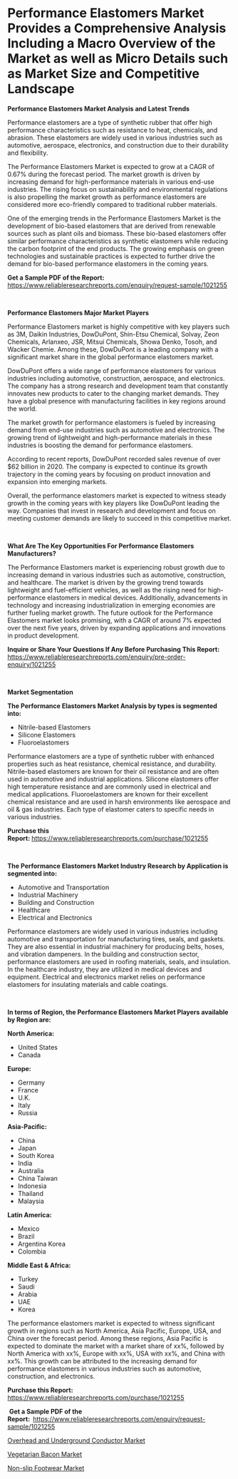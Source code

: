 <p><h1>Performance Elastomers Market Provides a Comprehensive Analysis Including a Macro Overview of the Market as well as Micro Details such as Market Size and Competitive Landscape</h1></p><p><strong>Performance Elastomers Market Analysis and Latest Trends</strong></p>
<p><p>Performance elastomers are a type of synthetic rubber that offer high performance characteristics such as resistance to heat, chemicals, and abrasion. These elastomers are widely used in various industries such as automotive, aerospace, electronics, and construction due to their durability and flexibility.</p><p>The Performance Elastomers Market is expected to grow at a CAGR of 0.67% during the forecast period. The market growth is driven by increasing demand for high-performance materials in various end-use industries. The rising focus on sustainability and environmental regulations is also propelling the market growth as performance elastomers are considered more eco-friendly compared to traditional rubber materials.</p><p>One of the emerging trends in the Performance Elastomers Market is the development of bio-based elastomers that are derived from renewable sources such as plant oils and biomass. These bio-based elastomers offer similar performance characteristics as synthetic elastomers while reducing the carbon footprint of the end products. The growing emphasis on green technologies and sustainable practices is expected to further drive the demand for bio-based performance elastomers in the coming years.</p></p>
<p><strong>Get a Sample PDF of the Report:&nbsp;</strong> <a href="https://www.reliableresearchreports.com/enquiry/request-sample/1021255">https://www.reliableresearchreports.com/enquiry/request-sample/1021255</a></p>
<p>&nbsp;</p>
<p><strong>Performance Elastomers Major Market Players</strong></p>
<p><p>Performance Elastomers market is highly competitive with key players such as 3M, Daikin Industries, DowDuPont, Shin-Etsu Chemical, Solvay, Zeon Chemicals, Arlanxeo, JSR, Mitsui Chemicals, Showa Denko, Tosoh, and Wacker Chemie. Among these, DowDuPont is a leading company with a significant market share in the global performance elastomers market.</p><p>DowDuPont offers a wide range of performance elastomers for various industries including automotive, construction, aerospace, and electronics. The company has a strong research and development team that constantly innovates new products to cater to the changing market demands. They have a global presence with manufacturing facilities in key regions around the world.</p><p>The market growth for performance elastomers is fueled by increasing demand from end-use industries such as automotive and electronics. The growing trend of lightweight and high-performance materials in these industries is boosting the demand for performance elastomers.</p><p>According to recent reports, DowDuPont recorded sales revenue of over $62 billion in 2020. The company is expected to continue its growth trajectory in the coming years by focusing on product innovation and expansion into emerging markets.</p><p>Overall, the performance elastomers market is expected to witness steady growth in the coming years with key players like DowDuPont leading the way. Companies that invest in research and development and focus on meeting customer demands are likely to succeed in this competitive market.</p></p>
<p>&nbsp;</p>
<p><strong>What Are The Key Opportunities For Performance Elastomers Manufacturers?</strong></p>
<p><p>The Performance Elastomers market is experiencing robust growth due to increasing demand in various industries such as automotive, construction, and healthcare. The market is driven by the growing trend towards lightweight and fuel-efficient vehicles, as well as the rising need for high-performance elastomers in medical devices. Additionally, advancements in technology and increasing industrialization in emerging economies are further fueling market growth. The future outlook for the Performance Elastomers market looks promising, with a CAGR of around 7% expected over the next five years, driven by expanding applications and innovations in product development.</p></p>
<p><strong>Inquire or Share Your Questions If Any Before Purchasing This Report:</strong> <a href="https://www.reliableresearchreports.com/enquiry/pre-order-enquiry/1021255">https://www.reliableresearchreports.com/enquiry/pre-order-enquiry/1021255</a></p>
<p>&nbsp;</p>
<p><strong>Market Segmentation</strong></p>
<p><strong>The Performance Elastomers Market Analysis by types is segmented into:</strong></p>
<p><ul><li>Nitrile-based Elastomers</li><li>Silicone Elastomers</li><li>Fluoroelastomers</li></ul></p>
<p><p>Performance elastomers are a type of synthetic rubber with enhanced properties such as heat resistance, chemical resistance, and durability. Nitrile-based elastomers are known for their oil resistance and are often used in automotive and industrial applications. Silicone elastomers offer high temperature resistance and are commonly used in electrical and medical applications. Fluoroelastomers are known for their excellent chemical resistance and are used in harsh environments like aerospace and oil & gas industries. Each type of elastomer caters to specific needs in various industries.</p></p>
<p><strong>Purchase this Report:&nbsp;</strong><a href="https://www.reliableresearchreports.com/purchase/1021255">https://www.reliableresearchreports.com/purchase/1021255</a></p>
<p>&nbsp;</p>
<p><strong>The Performance Elastomers Market Industry Research by Application is segmented into:</strong></p>
<p><ul><li>Automotive and Transportation</li><li>Industrial Machinery</li><li>Building and Construction</li><li>Healthcare</li><li>Electrical and Electronics</li></ul></p>
<p><p>Performance elastomers are widely used in various industries including automotive and transportation for manufacturing tires, seals, and gaskets. They are also essential in industrial machinery for producing belts, hoses, and vibration dampeners. In the building and construction sector, performance elastomers are used in roofing materials, seals, and insulation. In the healthcare industry, they are utilized in medical devices and equipment. Electrical and electronics market relies on performance elastomers for insulating materials and cable coatings.</p></p>
<p>&nbsp;</p>
<p><strong>In terms of Region, the Performance Elastomers Market Players available by Region are:</strong></p>
<p>
    <p> <strong> North America: </strong>
        <ul>
            <li>United States</li>
            <li>Canada</li>
        </ul>
        </p> 
    <p> <strong> Europe: </strong>
        <ul>
            <li>Germany</li>
            <li>France</li>
            <li>U.K.</li>
            <li>Italy</li>
            <li>Russia</li>
        </ul>
        </p> 
    <p> <strong> Asia-Pacific: </strong>
        <ul>
            <li>China</li>
            <li>Japan</li>
            <li>South Korea</li>
            <li>India</li>
            <li>Australia</li>
            <li>China Taiwan</li>
            <li>Indonesia</li>
            <li>Thailand</li>
            <li>Malaysia</li>
        </ul>
        </p> 
    <p> <strong> Latin America: </strong>
        <ul>
            <li>Mexico</li>
            <li>Brazil</li>
            <li>Argentina Korea</li>
            <li>Colombia</li>
        </ul>
        </p> 
    <p> <strong> Middle East & Africa: </strong>
        <ul>
            <li>Turkey</li>
            <li>Saudi</li>
            <li>Arabia</li>
            <li>UAE</li>
            <li>Korea</li>
        </ul>
    </p>
    </p>
<p><p>The performance elastomers market is expected to witness significant growth in regions such as North America, Asia Pacific, Europe, USA, and China over the forecast period. Among these regions, Asia Pacific is expected to dominate the market with a market share of xx%, followed by North America with xx%, Europe with xx%, USA with xx%, and China with xx%. This growth can be attributed to the increasing demand for performance elastomers in various industries such as automotive, construction, and electronics.</p></p>
<p><strong>Purchase this Report: </strong><a href="https://www.reliableresearchreports.com/purchase/1021255">https://www.reliableresearchreports.com/purchase/1021255</a></p>
<p>&nbsp;<strong>Get a Sample PDF of the Report:&nbsp;&nbsp;</strong><a href="https://www.reliableresearchreports.com/enquiry/request-sample/1021255">https://www.reliableresearchreports.com/enquiry/request-sample/1021255</a></p>
<p><strong></strong></p>
<p><p><a href="https://view.publitas.com/reportprime-1/overhead-and-underground-conductor-market-furnish-information-about-market-size-market-share-market-dynamics-and-projections-spanning-from-2023-to-2030/">Overhead and Underground Conductor Market</a></p><p><a href="https://view.publitas.com/reportprime-1/vegetarian-bacon-market-research-report-forecasted-for-period-from-2023-2030-by-market-type-market-application-and-region/">Vegetarian Bacon Market</a></p><p><a href="https://view.publitas.com/reportprime-1/non-slip-footwear-market-research-report-forecasted-for-period-from-2023-2030-by-market-type-market-application-and-region/">Non-slip Footwear Market</a></p></p>